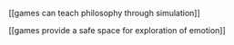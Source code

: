 [[games can teach philosophy through simulation]]

[[games provide a safe space for exploration of emotion]]
